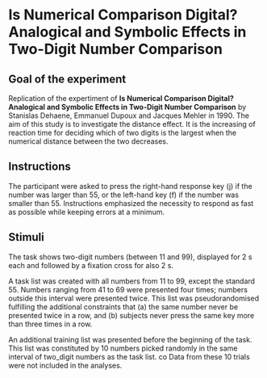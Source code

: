 # Is Numerical Comparison Digital? Analogical and Symbolic Effects in Two-Digit Number Comparison

## Goal of the experiment

Replication of the expertiment of **Is Numerical Comparison Digital? Analogical and Symbolic Effects in Two-Digit Number Comparison** by Stanislas Dehaene, Emmanuel Dupoux and Jacques Mehler in 1990. 
The aim of this study is to investigate the distance effect. It is the increasing of reaction time for deciding which of two digits is the largest when the numerical distance between the two decreases.


## Instructions

The participant were asked to press the right-hand response key (j) if the number was larger than 55, or the left-hand key (f) if the number was smaller than 55. Instructions emphasized the necessity to respond as fast as possible while keeping errors at a minimum.


## Stimuli

The task shows two-digit numbers (between 11 and 99), displayed for 2 s each and followed by a fixation cross for also 2 s.

A task list was created with all numbers from 11 to 99, except the standard 55. Numbers ranging from 41 to 69 were presented four times; numbers outside this interval were presented twice. This list was pseudorandomised fulfilling the additional constraints that (a) the same number never be presented twice in a row, and (b) subjects never press the same key more than three times in a row.

An additional training list was presented before the beginning of the task. This list was constituted by 10 numbers picked randomly in the same interval of two_digit numbers as the task list. co Data from these 10 trials were not included in the analyses.